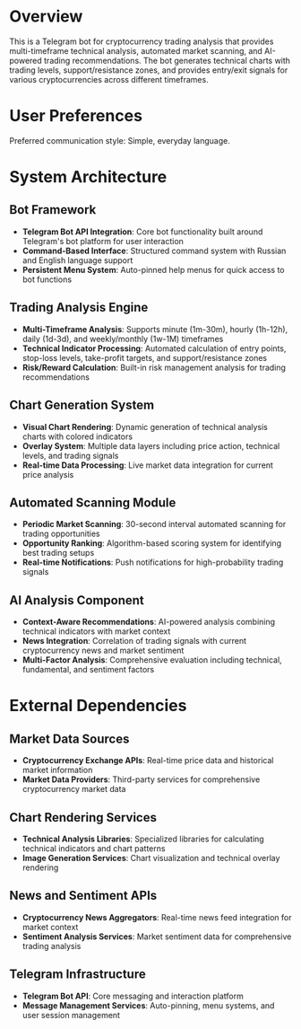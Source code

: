 # Overview

This is a Telegram bot for cryptocurrency trading analysis that provides multi-timeframe technical analysis, automated market scanning, and AI-powered trading recommendations. The bot generates technical charts with trading levels, support/resistance zones, and provides entry/exit signals for various cryptocurrencies across different timeframes.

# User Preferences

Preferred communication style: Simple, everyday language.

# System Architecture

## Bot Framework
- **Telegram Bot API Integration**: Core bot functionality built around Telegram's bot platform for user interaction
- **Command-Based Interface**: Structured command system with Russian and English language support
- **Persistent Menu System**: Auto-pinned help menus for quick access to bot functions

## Trading Analysis Engine
- **Multi-Timeframe Analysis**: Supports minute (1m-30m), hourly (1h-12h), daily (1d-3d), and weekly/monthly (1w-1M) timeframes
- **Technical Indicator Processing**: Automated calculation of entry points, stop-loss levels, take-profit targets, and support/resistance zones
- **Risk/Reward Calculation**: Built-in risk management analysis for trading recommendations

## Chart Generation System
- **Visual Chart Rendering**: Dynamic generation of technical analysis charts with colored indicators
- **Overlay System**: Multiple data layers including price action, technical levels, and trading signals
- **Real-time Data Processing**: Live market data integration for current price analysis

## Automated Scanning Module
- **Periodic Market Scanning**: 30-second interval automated scanning for trading opportunities
- **Opportunity Ranking**: Algorithm-based scoring system for identifying best trading setups
- **Real-time Notifications**: Push notifications for high-probability trading signals

## AI Analysis Component
- **Context-Aware Recommendations**: AI-powered analysis combining technical indicators with market context
- **News Integration**: Correlation of trading signals with current cryptocurrency news and market sentiment
- **Multi-Factor Analysis**: Comprehensive evaluation including technical, fundamental, and sentiment factors

# External Dependencies

## Market Data Sources
- **Cryptocurrency Exchange APIs**: Real-time price data and historical market information
- **Market Data Providers**: Third-party services for comprehensive cryptocurrency market data

## Chart Rendering Services
- **Technical Analysis Libraries**: Specialized libraries for calculating technical indicators and chart patterns
- **Image Generation Services**: Chart visualization and technical overlay rendering

## News and Sentiment APIs
- **Cryptocurrency News Aggregators**: Real-time news feed integration for market context
- **Sentiment Analysis Services**: Market sentiment data for comprehensive trading analysis

## Telegram Infrastructure
- **Telegram Bot API**: Core messaging and interaction platform
- **Message Management Services**: Auto-pinning, menu systems, and user session management